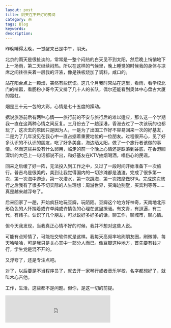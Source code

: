 ```yaml
---
layout: post
title: 阴天在不开灯的房间
category: 杂
tags: Blog
keywords: 
description: 
---
```


昨晚睡得太晚，一觉醒来已是中午，阴天。

北京的雨天是很扯淡的，常常是一整个闷热的白天见不到太阳，然后晚上悄悄地下上一场雨，第二天继续闷热。所以在这样的气候里，晚上睡觉的时候我的身体与凉席之间往往夹着一层我的汗液，像是铁板烧加了调料，咸口的。

站在阳台点上一颗烟，突然有些恍惚。这几个月我时常站在这里，看雨，看学校北门的喧嚣，看肠粉小哥今天又排了几十人的长队，偶尔还能看到奥体中心盘古大厦的霓虹。

烟是三十元一包的大彩，心情是七十五度的躁动。

据说旅游前后有两种心情——旅行前的不安与旅行后的难以适应，那么这一个学期我一直在这两种心情之间反复。三月份去了一趟深港，香港去过了一次该玩的也都玩了，这次去的原因只是因为人，一是为了出国工作好不容易回来一次的好基友，二是为了几年没见在我心中一直占据着重要地位的一位朋友。过程很开心，见了好多认识的不认识的朋友，吃了好多美食，海边晒太阳，做了一个旅行者该做的事情。然而这些并没有什么卵用，临走的前一个晚上心情还是跌落到谷底，在香港回深圳的大巴上一句话都说不出，和好基友在KTV抽烟喝酒，唱伤心的民谣。

回来之后缓了好一阵，无法投入到工作之中，又过了一段时间开始准备下一次旅行。普吉岛是很美的，美到让我觉得国内的一切沙滩都是渣渣。完成了很多第一次，第一次海中游泳，第一次潜水，第一次跳海，第一次按摩做SPA。完成这次旅行之后我有了很多不切实际的人生理想：周游世界，买海边别墅，买宾利等等……真是越来越浮夸了。

后来回家了一趟，开始疯狂地玩豆瓣，玩陌陌。豆瓣这个地方好神奇，天南地北形形色色的人怀揣着或许单纯或许情色的心理在这里撩骚。有文青，有逗逼，有二代，有婊子。认识了几个朋友，可以说好多好多的话，聊工作，聊城市，聊心情。

但今天我发现，当我真正心情不好的时候，我并不想对这些人说。

可能有点矫情了，可能社交软件就是这样。我每天高频率地刷朋友圈，刷微博，每天哈哈哈，可是我只是关心其中一部分人而已。像豆瓣这种地方，首先要有钱才行，学生党是混不开的。

又浮夸了，还是专注点吧。

对了，以后要是不当程序员了，就去开一家琴行或者音乐学校，名字都想好了，就叫木心吉他。

工作，生活，这些都不是问题。但你，是这一切的前提。

<iframe frameborder="no" border="0" marginwidth="0" marginheight="0" width=330 height=86 src="http://music.163.com/outchain/player?type=2&id=149594&auto=1&height=66"></iframe>
